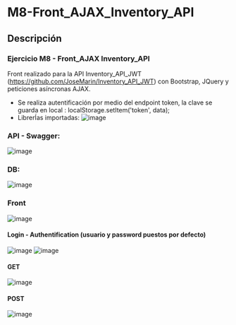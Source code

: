 # M8-Front_AJAX_Inventory_API

## Descripción
### Ejercicio M8 - Front_AJAX Inventory_API
Front realizado para la  API Inventory_API_JWT (https://github.com/JoseMarin/Inventory_API_JWT) con Bootstrap, JQuery y peticiones asíncronas AJAX.
 - Se realiza autentificación por medio del endpoint token, la clave se guarda en local : localStorage.setItem('token', data);
 - LibrerÍas importadas:
 ![image](https://user-images.githubusercontent.com/9554810/108405958-0b5c8780-7222-11eb-958d-cd25197dffb1.png)



### API - Swagger:
  ![image](https://user-images.githubusercontent.com/9554810/108405022-e287c280-7220-11eb-93a3-6d00bcb277a2.png)

### DB: 
  ![image](https://user-images.githubusercontent.com/9554810/108404861-a3f20800-7220-11eb-9ccc-58aec8cd0939.png)

### Front
  ![image](https://user-images.githubusercontent.com/9554810/108405283-31355c80-7221-11eb-8340-e13976a80bbd.png)

#### Login - Authentification (usuario y password puestos por defecto)
  ![image](https://user-images.githubusercontent.com/9554810/108405568-81142380-7221-11eb-9d4c-db87cfd7633d.png)
  ![image](https://user-images.githubusercontent.com/9554810/108405622-938e5d00-7221-11eb-866c-ef464b70957a.png)

#### GET
   ![image](https://user-images.githubusercontent.com/9554810/108406280-7dcd6780-7222-11eb-8db0-a23b1275d08f.png)
   
#### POST
   ![image](https://user-images.githubusercontent.com/9554810/108406433-b8370480-7222-11eb-94f2-dd18f6324feb.png)
